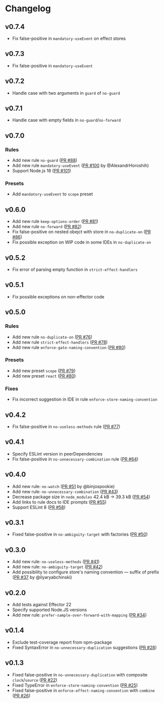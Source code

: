 # Changelog

## v0.7.4

- Fix false-positive in `mandatory-useEvent` on effect stores

## v0.7.3

- Fix false-positive in `mandatory-useEvent`

## v0.7.2

- Handle case with two arguments in `guard` of `no-guard`

## v0.7.1

- Handle case with empty fields in `no-guard`/`no-forward`

## v0.7.0

### Rules

- Add new rule `no-guard` ([PR #88](https://github.com/effector/eslint-plugin/pull/88))
- Add new rule `mandatory-useEvent` ([PR #100](https://github.com/effector/eslint-plugin/pull/100) by @AlexandrHoroshih)
- Support Node.js 18 ([PR #101](https://github.com/effector/eslint-plugin/pull/101))

### Presets

- Add `mandatory-useEvent` to `scope` preset

## v0.6.0

- Add new rule `keep-options-order` ([PR #81](https://github.com/effector/eslint-plugin/pull/81))
- Add new rule `no-forward` ([PR #82](https://github.com/effector/eslint-plugin/pull/82))
- Fix false-positive on nested obejct with store in `no-duplicate-on` ([PR #86](https://github.com/effector/eslint-plugin/pull/86))
- Fix possible exception on WIP code in some IDEs in `no-duplicate-on`

## v0.5.2

- Fix error of parsing empty function in `strict-effect-handlers`

## v0.5.1

- Fix possible exceptions on non-effector code

## v0.5.0

### Rules

- Add new rule `no-duplicate-on` ([PR #76](https://github.com/effector/eslint-plugin/pull/76))
- Add new rule `strict-effect-handlers` ([PR #78](https://github.com/effector/eslint-plugin/pull/78))
- Add new rule `enforce-gate-naming-convention` ([PR #80](https://github.com/effector/eslint-plugin/pull/80))

### Presets

- Add new preset `scope` ([PR #79](https://github.com/effector/eslint-plugin/pull/79))
- Add new preset `react` ([PR #80](https://github.com/effector/eslint-plugin/pull/80))

### Fixes

- Fix incorrect suggestion in IDE in rule `enforce-store-naming-convention`

## v0.4.2

- Fix false-positive in `no-useless-methods` rule ([PR #77](https://github.com/effector/eslint-plugin/pull/77))

## v0.4.1

- Specify ESLint version in peerDependencies
- Fix false-positive in `no-unnecessary-combination` rule ([PR #64](https://github.com/effector/eslint-plugin/pull/64))

## v0.4.0

- Add new rule: `no-watch` ([PR #51](https://github.com/effector/eslint-plugin/pull/51) by @binjospookie)
- Add new rule: `no-unnecessary-combination` ([PR #43](https://github.com/effector/eslint-plugin/pull/43))
- Decrease package size in `node_modules` 42.4 kB -> 39.3 kB ([PR #54](https://github.com/effector/eslint-plugin/pull/54))
- Add links to rule docs to IDE prompts ([PR #55](https://github.com/effector/eslint-plugin/pull/55))
- Support ESLint 8 ([PR #58](https://github.com/effector/eslint-plugin/pull/58))

## v0.3.1

- Fixed false-positive in `no-ambiguity-target` with factories ([PR #50](https://github.com/effector/eslint-plugin/pull/50))

## v0.3.0

- Add new rule: `no-useless-methods` ([PR #41](https://github.com/effector/eslint-plugin/pull/41))
- Add new rule: `no-ambiguity-target` ([PR #42](https://github.com/effector/eslint-plugin/pull/42))
- Add possibility to configure store's naming convention — suffix of prefix ([PR #37](https://github.com/effector/eslint-plugin/pull/37) by @ilyaryabchinski)

## v0.2.0

- Add tests against Effector 22
- Specify supported Node.JS versions
- Add new rule: `prefer-sample-over-forward-with-mapping` ([PR #34](https://github.com/igorkamyshev/eslint-plugin-effector/pull/34))

## v0.1.4

- Exclude test-coverage report from npm-package
- Fixed SyntaxError in `no-unnecessary-duplication` suggestions ([PR #28](https://github.com/igorkamyshev/eslint-plugin-effector/pull/28))

## v0.1.3

- Fixed false-positive in `no-unnecessary-duplication` with composite `clock`/`source` ([PR #22](https://github.com/igorkamyshev/eslint-plugin-effector/pull/22))
- Fixed TypeError in `enforce-store-naming-convention` ([PR #25](https://github.com/igorkamyshev/eslint-plugin-effector/pull/25))
- Fixed false-positive in `enforce-effect-naming-convention` with `combine` ([PR #26](https://github.com/igorkamyshev/eslint-plugin-effector/pull/26))
